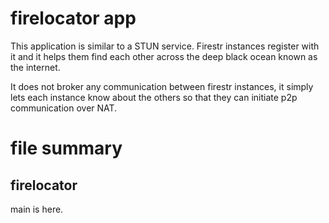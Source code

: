 firelocator app
===================================================================

This application is similar to a STUN service. Firestr instances
register with it and it helps them find each other across the deep
black ocean known as the internet. 

It does not broker any communication between firestr instances,
it simply lets each instance know about the others so that they
can initiate p2p communication over NAT. 

file summary
===================================================================

firelocator  
-------------------------------------------------------------------
main is here.
